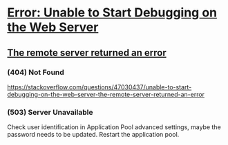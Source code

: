 # [Error: Unable to Start Debugging on the Web Server](https://docs.microsoft.com/en-us/visualstudio/debugger/error-unable-to-start-debugging-on-the-web-server?view=vs-2017)

## [The remote server returned an error](https://docs.microsoft.com/en-us/visualstudio/debugger/error-unable-to-start-debugging-on-the-web-server?view=vs-2017#server_error)

### (404) Not Found
https://stackoverflow.com/questions/47030437/unable-to-start-debugging-on-the-web-server-the-remote-server-returned-an-error

### (503) Server Unavailable
Check user identification in Application Pool advanced settings, maybe the password needs to be updated.
Restart the application pool.
